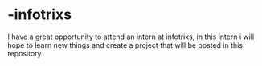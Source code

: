 # -infotrixs
I have a great opportunity to attend an intern at infotrixs, in this intern i will hope to learn new things and create  a project that will be posted in this repository
